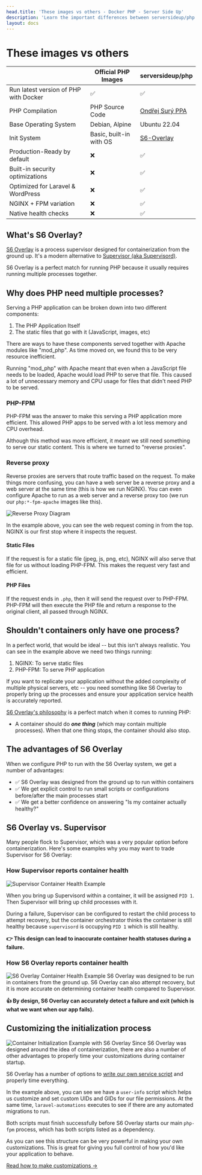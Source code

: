 ```yaml
---
head.title: 'These images vs others - Docker PHP - Server Side Up'
description: 'Learn the important differences between serversideup/php and other PHP images.'
layout: docs
---
```


# These images vs others

| | **Official PHP Images** |**serversideup/php** |
|-------------------------|-------------------------|---------------------|
| Run latest version of PHP with Docker | ✅ | ✅ |
| PHP Compilation | PHP Source Code | [Ondřej Surý PPA](https://launchpad.net/~ondrej/+archive/ubuntu/php/+packages) |
Base Operating System | Debian, Alpine | Ubuntu 22.04 |
Init System | Basic, built-in with OS | [S6-Overlay](https://github.com/just-containers/s6-overlay) |
| Production-Ready by default| ❌ | ✅ |
| Built-in security optimizations | ❌ | ✅ |
Optimized for Laravel & WordPress| ❌ | ✅ |
NGINX + FPM variation| ❌ | ✅ |
Native health checks | ❌ | ✅ |

## What's S6 Overlay?
[S6 Overlay](https://github.com/just-containers/s6-overlay) is a process supervisor designed for containerization from the ground up. It's a modern alternative to [Supervisor (aka Supervisord)](https://supervisord.org/).

S6 Overlay is a perfect match for running PHP because it usually requires running multiple processes together.

## Why does PHP need multiple processes?
Serving a PHP application can be broken down into two different components:
1. The PHP Application Itself
2. The static files that go with it (JavaScript, images, etc)

There are ways to have these components served together with Apache modules like "mod_php". As time moved on, we found this to be very resource inefficient. 

Running "mod_php" with Apache meant that even when a JavaScript file needs to be loaded, Apache would load PHP to serve that file. This caused a lot of unnecessary memory and CPU usage for files that didn't need PHP to be served.

### PHP-FPM
PHP-FPM was the answer to make this serving a PHP application more efficient. This allowed PHP apps to be served with a lot less memory and CPU overhead.

Although this method was more efficient, it meant we still need something to serve our static content. This is where we turned to "reverse proxies".

### Reverse proxy
Reverse proxies are servers that route traffic based on the request. To make things more confusing, you can have a web server be a reverse proxy and a web server at the same time (this is how we run NGINX). You can even configure Apache to run as a web server and a reverse proxy too (we run our `php:*-fpm-apache` images like this).

![Reverse Proxy Diagram](/images/docs/reverse-proxy.svg)

In the example above, you can see the web request coming in from the top. NGINX is our first stop where it inspects the request.

#### Static Files
If the request is for a static file (jpeg, js, png, etc), NGINX will also serve that file for us without loading PHP-FPM. This makes the request very fast and efficient.

#### PHP Files
If the request ends in `.php`, then it will send the request over to PHP-FPM. PHP-FPM will then execute the PHP file and return a response to the original client, all passed through NGINX.

## Shouldn't containers only have one process?
In a perfect world, that would be ideal -- but this isn't always realistic. You can see in the example above we need two things running:
1. NGINX: To serve static files
1. PHP-FPM: To serve PHP application

If you want to replicate your application without the added complexity of multiple physical servers, etc -- you need something like S6 Overlay to properly bring up the processes and ensure your application service health is accurately reported.

[S6 Overlay's philosophy](https://github.com/just-containers/s6-overlay#the-docker-way) is a perfect match when it comes to running PHP:

- A container should do ***one thing*** (which may contain multiple processes). When that one thing stops, the container should also stop. 

## The advantages of S6 Overlay
When we configure PHP to run with the S6 Overlay system, we get a number of advantages:

- ✅ S6 Overlay was designed from the ground up to run within containers
- ✅ We get explicit control to run small scripts or configurations before/after the main processes start
- ✅ We get a better confidence on answering "Is my container actually healthy?"

## S6 Overlay vs. Supervisor
Many people flock to Supervisor, which was a very popular option before containerization. Here's some examples why you may want to trade Supervisor for S6 Overlay:

### How Supervisor reports container health
![Supervisor Container Health Example](/images/docs/supervisor-container.svg)

When you bring up Supervisord within a container, it will be assigned `PID 1`. Then Supervisor will bring up child processes with it.

During a failure, Supervisor can be configured to restart the child process to attempt recovery, but the container orchestrator thinks the container is still healthy because `supervisord` is occupying `PID 1` which is still healthy.

**👉 This design can lead to inaccurate container health statuses during a failure.**

### How S6 Overlay reports container health
![S6 Overlay Container Health Example](/images/docs/s6-overlay-container.svg)
S6 Overlay was designed to be run in containers from the ground up. S6 Overlay can also attempt recovery, but it is more accurate on determining container health compared to Supervisor.

**👍 By design, S6 Overlay can accurately detect a failure and exit (which is what we want when our app fails).**

## Customizing the initialization process
![Container Initialization Example with S6 Overlay](/images/docs/container-init.svg)
Since S6 Overlay was designed around the idea of containerization, there are also a number of other advantages to properly time your customizations during container startup.

S6 Overlay has a number of options to [write our own service script](https://github.com/just-containers/s6-overlay/tree/master#writing-a-service-script) and properly time everything.

In the example above, you can see we have a `user-info` script which helps us customize and set custom UIDs and GIDs for our file permissions. At the same time, `laravel-automations` executes to see if there are any automated migrations to run.

Both scripts must finish successfully before S6 Overlay starts our main `php-fpm` process, which has both scripts listed as a dependency.

As you can see this structure can be very powerful in making your own customizations. This is great for giving you full control of how you'd like your application to behave.

[Read how to make customizations →](/docs/guide/customizing-the-image)